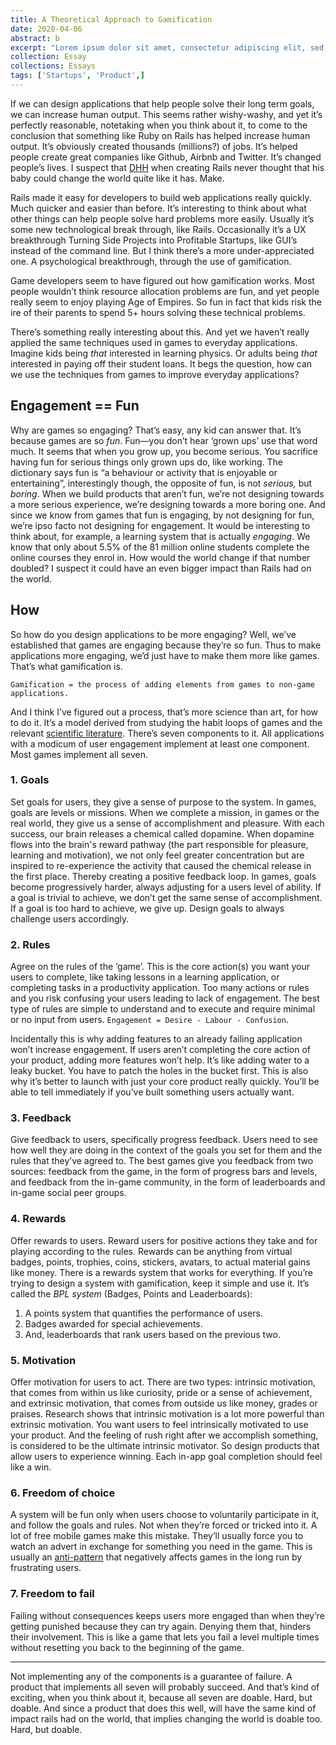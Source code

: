 ```yaml
---
title: A Theoretical Approach to Gamification
date: 2020-04-06
abstract: b
excerpt: "Lorem ipsum dolor sit amet, consectetur adipiscing elit, sed do eiusmod tempor incididunt ut labore et dolore magna aliqua. Ullamcorper eget nulla facilisi etiam dignissim diam quis enim lobortis."
collection: Essay
collections: Essays
tags: ['Startups', 'Product',]
---
```

If we can design applications that help people solve their long term goals, we can increase human output. This seems rather wishy-washy, and yet it’s perfectly reasonable, <inter-link href='notetaking' space-after="true">notetaking</inter-link> when you think about it, to come to the conclusion that something like Ruby on Rails has helped increase human output. It’s obviously created thousands (millions?) of jobs. It’s helped people create great companies like Github, Airbnb and Twitter. It’s changed people’s lives. I suspect that [DHH](https://en.wikipedia.org/wiki/David_Heinemeier_Hansson) when creating Rails never thought that his baby could change the world quite like it has. <inter-link href='make'>Make</inter-link>.



Rails made it easy for developers to build web applications really quickly. Much quicker and easier than before. It’s interesting to think about what other things can help people solve hard problems more easily. Usually it’s some new technological break through, like Rails. Occasionally it’s a UX breakthrough <inter-link href='turning-side-projects-into-profitable-startups'>Turning Side Projects into Profitable Startups</inter-link>, like GUI’s instead of the command line. But I think there’s a more under-appreciated one. A psychological breakthrough, through the use of gamification.

Game developers seem to have figured out how gamification works. Most people wouldn’t think resource allocation problems are fun, and yet people really seem to enjoy playing Age of Empires. So fun in fact that kids risk the ire of their parents to spend 5+ hours solving these technical problems. 

There’s something really interesting about this. And yet we haven’t really applied the same techniques used in games to everyday applications. Imagine kids being _that_ interested in learning physics. Or adults being _that_ interested in paying off their student loans. It begs the question, how can we use the techniques from games to improve everyday applications?

## Engagement == Fun
Why are games so engaging? That’s easy, any kid can answer that. It’s because games are so _fun_. Fun—you don’t hear ‘grown ups’ use that word much. It seems that when you grow up, you become serious. You sacrifice having fun for serious things only grown ups do, like working. The dictionary says fun is “a behaviour or activity that is enjoyable or entertaining”, interestingly though, the opposite of fun, is not _serious,_ but _boring_.
When we build products that aren’t fun, we’re not designing towards a more serious experience, we’re designing towards a more boring one. And since we know from games that fun is engaging, by not designing for fun, we’re ipso facto not designing for engagement. 
It would be interesting to think about, for example, a learning system that is actually _engaging_. We know that only about 5.5% of the 81 million online students complete the online courses they enrol in. How would the world change if that number doubled? I suspect it could have an even bigger impact than Rails had on the world.

## How
So how do you design applications to be more engaging? Well, we’ve established that games are engaging because they’re so fun. Thus to make applications more engaging, we’d just have to make them more like games. That’s what gamification is.

    Gamification = the process of adding elements from games to non-game applications.

And I think I’ve figured out a process, that’s more science than art, for how to do it. It’s a model derived from studying the habit loops of games and the relevant [scientific literature](https://www.researchgate.net/publication/270273830_Gamification_in_Education_A_Systematic_Mapping_Study). There’s seven components to it. All applications with a modicum of user engagement implement at least one component. Most games implement all seven.

### 1. Goals
Set goals for users, they give a sense of purpose to the system. In games, goals are levels or missions. When we complete a mission, in games or the real world, they give us a sense of accomplishment and pleasure. With each success, our brain releases a chemical called dopamine. When dopamine flows into the brain's reward pathway (the part responsible for pleasure, learning and motivation), we not only feel greater concentration but are inspired to re-experience the activity that caused the chemical release in the first place. Thereby creating a positive feedback loop. 
In games, goals become progressively harder, always adjusting for a users level of ability. If a goal is trivial to achieve, we don’t get the same sense of accomplishment. If a goal is too hard to achieve, we give up. Design goals to always challenge users accordingly.

### 2. Rules
Agree on the rules of the ‘game’. This is the core action(s) you want your users to complete, like taking lessons in a learning application, or completing tasks in a productivity application. Too many actions or rules and you risk confusing your users leading to lack of engagement. The best type of rules are simple to understand and to execute and require minimal or no input from users. `Engagement = Desire - Labour - Confusion`.

Incidentally this is why adding features to an already failing application won’t increase engagement. If users aren’t completing the core action of your product, adding more features won’t help. It’s like adding water to a leaky bucket. You have to patch the holes in the bucket first.
This is also why it’s better to launch with just your core product really quickly. You’ll be able to tell immediately if you’ve built something users actually want.

### 3. Feedback
Give feedback to users, specifically progress feedback. Users need to see how well they are doing in the context of the goals you set for them and the rules that they’ve agreed to. The best games give you feedback from two sources: feedback from the game, in the form of progress bars and levels, and feedback from the in-game community, in the form of leaderboards and in-game social peer groups. 

### 4. Rewards
Offer rewards to users. Reward users for positive actions they take and for playing according to the rules. Rewards can be anything from virtual badges, points, trophies, coins, stickers, avatars, to actual material gains like money. 
There is a rewards system that works for everything. If you’re trying to design a system with gamification, keep it simple and use it. It’s called the _BPL system_ (Badges, Points and Leaderboards):

1. A points system that quantifies the performance of users.
2. Badges awarded for special achievements.
3. And, leaderboards that rank users based on the previous two. 

### 5. Motivation
Offer motivation for users to act. There are two types: intrinsic motivation, that comes from within us like curiosity, pride or a sense of achievement, and extrinsic motivation, that comes from outside us like money, grades or praises. Research shows that intrinsic motivation is a lot more powerful than extrinsic motivation. You want users to feel intrinsically motivated to use your product. And the feeling of rush right after we accomplish something, is considered to be the ultimate intrinsic motivator. So design products that allow users to experience winning. Each in-app goal completion should feel like a win.

### 6. Freedom of choice
A system will be fun only when users choose to voluntarily participate in it, and follow the goals and rules. Not when they’re forced or tricked into it. 
A lot of free mobile games make this mistake. They’ll usually force you to watch an advert in exchange for something you need in the game. This is usually an [anti-pattern](https://en.wikipedia.org/wiki/Anti-pattern) that negatively affects games in the long run by frustrating users.

### 7. Freedom to fail
Failing without consequences keeps users more engaged than when they’re getting punished because they can try again. Denying them that, hinders their involvement. 
This is like a game that lets you fail a level multiple times without resetting you back to the beginning of the game.

---

Not implementing any of the components is a guarantee of failure. A product that implements all seven will probably succeed. 
And that’s kind of exciting, when you think about it, because all seven are doable. Hard, but doable. And since a product that does this well, will have the same kind of impact rails had on the world, that implies changing the world is doable too. Hard, but doable.
